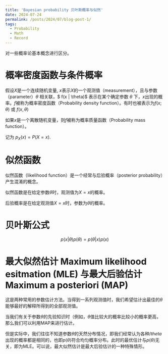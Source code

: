 ```yaml
---
title: 'Bayesian probability 贝叶斯概率与似然'
date: 2024-07-24
permalink: /posts/2024/07/blog-post-1/
tags:
  - Probability
  - Math
  - Record
---
```

对一些概率论基本概念进行区分。


概率密度函数与条件概率
===
假设$X$是一个连续随机变量, $x$表示$X$的一个观测值（measurement），且与参数（parameter）$\theta$ 相关联，$ f(x | \theta)$ 表示在某个确定参数 $\theta$ 下，$x$出现的概率。$f$被称为概率密度函数（Probability density function）。有时也被表示为$f(x ; \theta)$ 或 $f(x , \theta)$

如果$x$是一个离散随机变量，则$f$被称为概率质量函数（Probability mass function）。

记为  $p_X(x)=P(X=x).$



似然函数
======
似然函数（likelihood function）是一个经常与后验概率（posterior probability）产生混淆的概念。

似然函数是在给定参数$\theta$时，观测值为$X=x$的概率。

后验概率是在给定观测值$X=x$时，参数为$\theta$的概率。


贝叶斯公式
======
$$p(x|\theta)p(\theta)=p(\theta|x)p(x) \tag{1} $$

最大似然估计 Maximum likelihood esitmation (MLE) 与最大后验估计 Maximum a posteriori (MAP) 
======
这是两种常用的参数估计方法。当得到一系列观测值时，我们希望估计出最佳的$\theta$能够最好的解释所得到的全部观测值。

当我们有关于参数$\theta$的先验知识时（例如，$\theta$值比较大的概率比较小的概率更高，那么我们可以利用MAP来进行估计。

但是实际中，我们往往不知道参数$\theta$的天然分布情况，即我们经常认为各种$/theta$出现的概率都是相同的，也即$p(\theta)$符合均匀概率分布。此时的最优估计与$p(\theta)$无关，即为MLE。可以说，最大似然估计是最大后验估计的一种特殊情形。